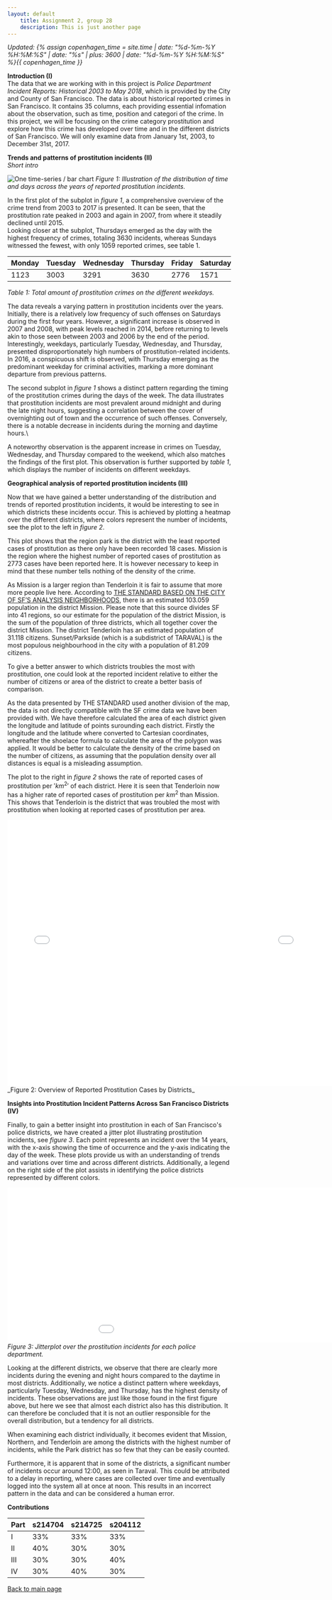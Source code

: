 ```yaml
---
layout: default
    title: Assignment 2, group 28
    description: This is just another page
---
```

*Updated: {% assign copenhagen_time = site.time | date: "%d-%m-%Y %H:%M:%S" | date: "%s" | plus: 3600 | date: "%d-%m-%Y %H:%M:%S" %}{{ copenhagen_time }}*


__Introduction (I)__\
The data that we are working with in this project is *Police Department Incident Reports: Historical 2003 to May 2018*, which is provided by the City and County of San Francisco. The data is about historical reported crimes in San Francisco. It contains 35 columns, each providing essential infomation about the observation, such as time, position and categori of the crime. In this project, we will be focusing on the crime category prostitution and explore how this crime has developed over time and in the different districts of San Francisco. We will only examine data from January 1st, 2003, to December 31st, 2017.


__Trends and patterns of prostitution incidents (II)__\
_Short intro_

![One time-series / bar chart](/A2/plot1_ny.png)
_Figure 1: Illustration of the distribution of time and days across the years of reported prostitution incidents._

In the first plot of the subplot in _figure 1_, a comprehensive overview of the crime trend from 2003 to 2017 is presented. It can be seen, that the prostitution rate peaked in 2003 and again in 2007, from where it steadily declined until 2015.\
Looking closer at the subplot, Thursdays emerged as the day with the highest frequency of crimes, totaling 3630 incidents, whereas Sundays witnessed the fewest, with only 1059 reported crimes, see table 1.

| Monday | Tuesday | Wednesday | Thursday | Friday | Saturday | Sunday |
|--------|---------|-----------|----------|--------|----------|--------|
|  1123  |   3003  | 3291      | 3630     | 2776   | 1571     | 1059   |

_Table 1: Total amount of prostitution crimes on the different weekdays._

The data reveals a varying pattern in prostitution incidents over the years. Initially, there is a relatively low frequency of such offenses on Saturdays during the first four years. However, a significant increase is observed in 2007 and 2008, with peak levels reached in 2014, before returning to levels akin to those seen between 2003 and 2006 by the end of the period.\
Interestingly, weekdays, particularly Tuesday, Wednesday, and Thursday, presented disproportionately high numbers of prostitution-related incidents. In 2016, a conspicuous shift is observed, with Thursday emerging as the predominant weekday for criminal activities, marking a more dominant departure from previous patterns.

The second subplot in _figure 1_ shows a distinct pattern regarding the timing of the prostitution crimes during the days of the week. 
The data illustrates that prostitution incidents are most prevalent around midnight and during the late night hours, suggesting a correlation between the cover of overnighting out of town and the occurrence of such offenses. Conversely, there is a notable decrease in incidents during the morning and daytime hours.\

A noteworthy observation is the apparent increase in crimes on Tuesday, Wednesday, and Thursday compared to the weekend, which also matches the findings of the first plot. This observation is further supported by _table 1_, which displays the number of incidents on different weekdays.


__Geographical analysis of reported prostitution incidents (III)__

Now that we have gained a better understanding of the distribution and trends of reported prostitution incidents, it would be interesting to see in which districts these incidents occur. This is achieved by plotting a heatmap over the different districts, where colors represent the number of incidents, see the plot to the left in _figure 2_.

This plot shows that the region park is the district with the least reported cases of prostitution as there only have been recorded 18 cases. Mission is the region where the highest number of reported cases of prostitution as 2773 cases have been reported here. It is however necessary to keep in mind that these number tells nothing of the density of the crime.

As Mission is a larger region than Tenderloin it is fair to assume that more more people live here. According to [THE STANDARD BASED ON THE CITY OF SF’S ANALYSIS NEIGHBORHOODS], there is an estimated 103.059 population in the district Mission. Please note that this source divides SF into 41 regions, so our estimate for the population of the district Mission, is the sum of the population of three districts, which all together cover the district Mission. The district Tenderloin has an estimated population of 31.118 citizens. Sunset/Parkside (which is a subdistrict of TARAVAL) is the most populous neighbourhood in the city with a population of 81.209 citizens.

To give a better answer to which districts troubles the most with prostitution, one could look at the reported incident relative to either the number of citizens or area of the district to create a better basis of comparison.

As the data presented by THE STANDARD used another division of the map, the data is not directly compatible with the SF crime data we have been provided with. We have therefore calculated the area of each district given the longitude and latitude of points surounding each district. Firstly the longitude and the latitude where converted to Cartesian coordinates, whereafter the shoelace formula to calculate the area of the polygon was applied. It would be better to calculate the density of the crime based on the number of citizens, as assuming that the population density over all distances is equal is a misleading assumption.

The plot to the right in _figure 2_ shows the rate of reported cases of prostitution per $'km^2'$ of each district. Here it is seen that Tenderloin now has a higher rate of reported cases of prostitution per $km^2$ than Mission. This shows that Tenderloin is the district that was troubled the most with prostitution when looking at reported cases of prostitution per area. 

[THE STANDARD BASED ON THE CITY OF SF’S ANALYSIS NEIGHBORHOODS]: https://sfstandard.com/2022/12/08/san-francisco-neighborhood-new-census-data-maps/

<div style="display: flex; justify-content: space-between;">
    <div>
        <embed 
                     type="text/html" 
                     src="/A2/plot21.html"
                     width="550"
                     height="600"
                     >
    </div>
    <div>
        <embed 
                     type="text/html" 
                     src="/A2/plot22.html"
                     width="550"
                     height="600"
                     >
    </div>
</div>
_Figure 2: Overview of Reported Prostitution Cases by Districts_


__Insights into Prostitution Incident Patterns Across San Francisco Districts (IV)__

Finally, to gain a better insight into prostitution in each of San Francisco's police districts, we have created a jitter plot illustrating prostitution incidents, see _figure 3_. Each point represents an incident over the 14 years, with the x-axis showing the time of occurrence and the y-axis indicating the day of the week. These plots provide us with an understanding of trends and variations over time and across different districts. Additionally, a legend on the right side of the plot assists in identifying the police districts represented by different colors.

<embed 
       type="text/html" 
       src="/bokeh_prostitution.html"
       width="1100"
       height="350">
_Figure 3: Jitterplot over the prostitution incidents for each police department._

Looking at the different districts, we observe that there are clearly more incidents during the evening and night hours compared to the daytime in most districts. Additionally, we notice a distinct pattern where weekdays, particularly Tuesday, Wednesday, and Thursday, has the highest density of incidents. These observations are just like those found in the first figure above, but here we see that almost each district also has this distribution. It can therefore be concluded that it is not an outlier responsible for the overall distribution, but a tendency for all districts.

When examining each district individually, it becomes evident that Mission, Northern, and Tenderloin are among the districts with the highest number of incidents, while the Park district has so few that they can be easily counted.

Furthermore, it is apparent that in some of the districts, a significant number of incidents occur around 12:00, as seen in Taraval. This could be attributed to a delay in reporting, where cases are collected over time and eventually logged into the system all at once at noon. This results in an incorrect pattern in the data and can be considered a human error.



__Contributions__

| Part | s214704 | s214725 | s204112 |
|------|---------|---------|---------|
| I    | 33%     | 33%     | 33%     |
| II   | 40%     | 30%     | 30%     |
| III  | 30%     | 30%     | 40%     |
| IV   | 30%     | 40%     | 30%     |


[Back to main page](./)